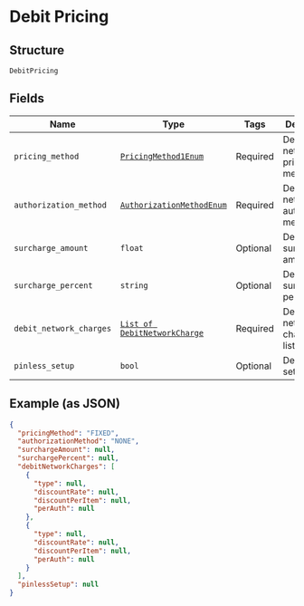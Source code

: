 
# Debit Pricing

## Structure

`DebitPricing`

## Fields

| Name | Type | Tags | Description |
|  --- | --- | --- | --- |
| `pricing_method` | [`PricingMethod1Enum`](../../doc/models/pricing-method-1-enum.md) | Required | Debit network pricing method |
| `authorization_method` | [`AuthorizationMethodEnum`](../../doc/models/authorization-method-enum.md) | Required | Debit network authorization method |
| `surcharge_amount` | `float` | Optional | Debit surcharge amount |
| `surcharge_percent` | `string` | Optional | Debit surcharge percentage |
| `debit_network_charges` | [`List of DebitNetworkCharge`](../../doc/models/debit-network-charge.md) | Required | Debit network charges listing |
| `pinless_setup` | `bool` | Optional | Debit pinless setup |

## Example (as JSON)

```json
{
  "pricingMethod": "FIXED",
  "authorizationMethod": "NONE",
  "surchargeAmount": null,
  "surchargePercent": null,
  "debitNetworkCharges": [
    {
      "type": null,
      "discountRate": null,
      "discountPerItem": null,
      "perAuth": null
    },
    {
      "type": null,
      "discountRate": null,
      "discountPerItem": null,
      "perAuth": null
    }
  ],
  "pinlessSetup": null
}
```

